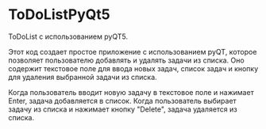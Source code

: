 # ToDoListPyQt5
ToDoList с использованием pyQT5. 

Этот код создает простое приложение с использованием pyQT, которое позволяет пользователю добавлять и удалять задачи из списка. Оно содержит текстовое поле для ввода новых задач, список задач и кнопку для удаления выбранной задачи из списка.

Когда пользователь вводит новую задачу в текстовое поле и нажимает Enter, задача добавляется в список. Когда пользователь выбирает задачу из списка и нажимает кнопку "Delete", задача удаляется из списка.
